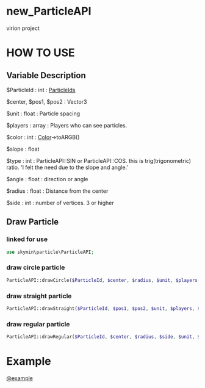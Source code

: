 # new_ParticleAPI
virion project

# HOW TO USE
## Variable Description
$ParticleId : int : [ParticleIds](https://github.com/pmmp/BedrockProtocol/blob/master/src/types/ParticleIds.php)

$center, $pos1, $pos2 : Vector3

$unit : float : Particle spacing

$players : array : Players who can see particles.

$color : int : [Color](https://github.com/pmmp/Color/blob/master/src/Color.php)->toARGB()

$slope : float

$type : int : ParticleAPI::SIN or ParticleAPI::COS. this is trig(trigonometric) ratio. 'I felt the need due to the slope and angle.'

$angle : float : direction or angle

$radius : float : Distance from the center

$side : int : number of vertices. 3 or higher

## Draw Particle

### linked for use
```php
use skymin\particle\ParticleAPI;
```

### draw circle particle
```php
ParticleAPI::drawCircle($ParticleId, $center, $radius, $unit, $players, $color, $slope, $type, $angle);
```

### draw straight particle
```php
ParticleAPI::drawStraight($ParticleId, $pos1, $pos2, $unit, $players, $color);
```

### draw regular particle
```php
ParticleAPI::drawRegular($ParticleId, $center, $radius, $side, $unit, $rotation, $players, $color);
```
# Example
[@example](https://github.com/sky-min/new_ParticleAPI/blob/master/example/ParticleTest.php)